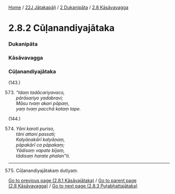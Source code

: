 
[Home](/) / [22J Jātakapāḷi](../../../22J.md) / [2 Dukanipāta](../../2.md) / [2.8 Kāsāvavagga](../2.8.md)

# 2.8.2 Cūḷanandiyajātaka

### Dukanipāta

### Kāsāvavagga

### Cūḷanandiyajātaka

(143.)

573. _“Idaṃ tadācariyavaco,_  
_pārāsariyo yadabravi;_  
_Māsu tvaṃ akari pāpaṃ,_  
_yaṃ tvaṃ pacchā kataṃ tape._  


(144.)

574. _Yāni karoti puriso,_  
_tāni attani passati;_  
_Kalyāṇakārī kalyāṇaṃ,_  
_pāpakārī ca pāpakaṃ;_  
_Yādisaṃ vapate bījaṃ,_  
_tādisaṃ harate phalan”ti._  


---

575. Cūḷanandiyajātakaṃ dutiyaṃ.



[Go to previous page (2.8.1 Kāsāvajātaka)](2.8.1.md) / [Go to parent page (2.8 Kāsāvavagga)](../2.8.md) / [Go to next page (2.8.3 Puṭabhattajātaka)](2.8.3.md)


